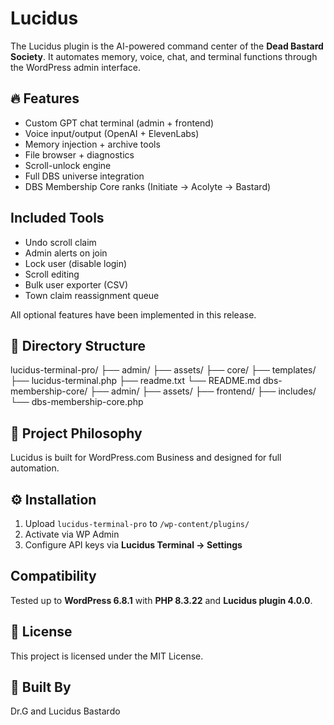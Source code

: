 # Lucidus

The Lucidus plugin is the AI-powered command center of the **Dead Bastard Society**. It automates memory, voice, chat, and terminal functions through the WordPress admin interface.

## 🔥 Features

- Custom GPT chat terminal (admin + frontend)
- Voice input/output (OpenAI + ElevenLabs)
- Memory injection + archive tools
- File browser + diagnostics
- Scroll-unlock engine
- Full DBS universe integration
- DBS Membership Core ranks (Initiate → Acolyte → Bastard)

## Included Tools
- Undo scroll claim
- Admin alerts on join
- Lock user (disable login)
- Scroll editing
- Bulk user exporter (CSV)
- Town claim reassignment queue

All optional features have been implemented in this release.

## 📁 Directory Structure
lucidus-terminal-pro/
├── admin/
├── assets/
├── core/
├── templates/
├── lucidus-terminal.php
├── readme.txt
└── README.md
dbs-membership-core/
├── admin/
├── assets/
├── frontend/
├── includes/
└── dbs-membership-core.php

## 🧠 Project Philosophy

Lucidus is built for WordPress.com Business and designed for full automation.

## ⚙️ Installation

1. Upload `lucidus-terminal-pro` to `/wp-content/plugins/`
2. Activate via WP Admin
3. Configure API keys via **Lucidus Terminal → Settings**

## Compatibility

Tested up to **WordPress 6.8.1** with **PHP 8.3.22** and **Lucidus plugin 4.0.0**.

## 🪪 License

This project is licensed under the MIT License.

## 🧔 Built By

Dr.G and Lucidus Bastardo

